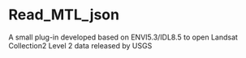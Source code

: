 # Read_MTL_json
A small plug-in developed based on ENVI5.3/IDL8.5 to open Landsat Collection2 Level 2 data released by USGS
